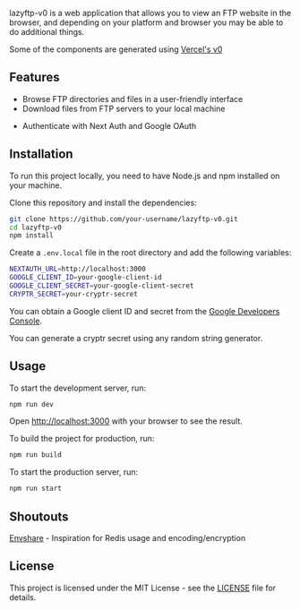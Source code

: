 lazyftp-v0 is a web application that allows you to view an FTP website in the browser, and depending on your platform and browser you may be able to do additional things.

Some of the components are generated using [Vercel's v0](https://vercel.com/v0)

## Features

- Browse FTP directories and files in a user-friendly interface
- Download files from FTP servers to your local machine
<!-- - Upload files from your local machine to FTP servers (requires Chrome or Firefox) -->
<!-- - Delete files from FTP servers (requires Chrome or Firefox) -->
<!-- - Create new directories on FTP servers (requires Chrome or Firefox) -->
<!-- - Rename files and directories on FTP servers (requires Chrome or Firefox) -->
<!-- - Securely store your FTP credentials using cryptr -->
- Authenticate with Next Auth and Google OAuth

## Installation

To run this project locally, you need to have Node.js and npm installed on your machine.

Clone this repository and install the dependencies:

```bash
git clone https://github.com/your-username/lazyftp-v0.git
cd lazyftp-v0
npm install
```

Create a `.env.local` file in the root directory and add the following variables:

```bash
NEXTAUTH_URL=http://localhost:3000
GOOGLE_CLIENT_ID=your-google-client-id
GOOGLE_CLIENT_SECRET=your-google-client-secret
CRYPTR_SECRET=your-cryptr-secret
```

You can obtain a Google client ID and secret from the [Google Developers Console](https://console.developers.google.com/).

You can generate a cryptr secret using any random string generator.

## Usage

To start the development server, run:

```bash
npm run dev
```

Open [http://localhost:3000](http://localhost:3000) with your browser to see the result.

To build the project for production, run:

```bash
npm run build
```

To start the production server, run:

```bash
npm run start
```

## Shoutouts

[Envshare](https://envshare.dev/) - Inspiration for Redis usage and encoding/encryption

## License

This project is licensed under the MIT License - see the [LICENSE](LICENSE) file for details.